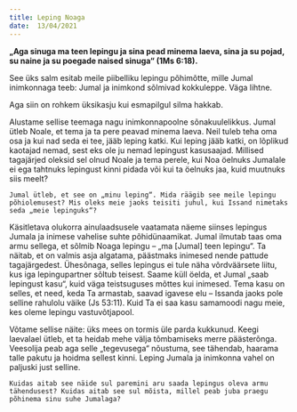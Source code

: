 ```yaml
---
title: Leping Noaga  
date:  13/04/2021  
---
```


**„Aga sinuga ma teen lepingu ja sina pead minema laeva, sina ja su pojad, su naine ja su poegade naised sinuga“ (1Ms 6:18).**

See üks salm esitab meile piibelliku lepingu põhimõtte, mille Jumal inimkonnaga teeb: Jumal ja inimkond sõlmivad kokkuleppe. Väga lihtne.

Aga siin on rohkem üksikasju kui esmapilgul silma hakkab.

Alustame sellise teemaga nagu inimkonnapoolne sõnakuulelikkus. Jumal ütleb Noale, et tema ja ta pere peavad minema laeva. Neil tuleb teha oma osa ja kui nad seda ei tee, jääb leping katki. Kui leping jääb katki, on lõplikud kaotajad nemad, sest eks ole ju nemad lepingust kasusaajad. Millised tagajärjed oleksid sel olnud Noale ja tema perele, kui Noa öelnuks Jumalale ei ega tahtnuks lepingust kinni pidada või kui ta öelnuks jaa, kuid muutnuks siis meelt?

`Jumal ütleb, et see on „minu leping“. Mida räägib see meile lepingu põhiolemusest? Mis oleks meie jaoks teisiti juhul, kui Issand nimetaks seda „meie lepinguks“?`

Käsitletava olukorra ainulaadsusele vaatamata näeme siinses lepingus Jumala ja inimese vahelise suhte põhidünaamikat. Jumal ilmutab taas oma armu sellega, et sõlmib Noaga lepingu – „ma [Jumal] teen lepingu“. Ta näitab, et on valmis asja algatama, päästmaks inimesed nende pattude tagajärgedest. Ühesõnaga, selles lepingus ei tule näha võrdväärsete liitu, kus iga lepingupartner sõltub teisest. Saame küll öelda, et Jumal „saab lepingust kasu“, kuid väga teistsuguses mõttes kui inimesed. Tema kasu on selles, et need, keda Ta armastab, saavad igavese elu – Issanda jaoks pole selline rahulolu väike (Js 53:11). Kuid Ta ei saa kasu samamoodi nagu meie, kes oleme lepingu vastuvõtjapool.

Võtame sellise näite: üks mees on tormis üle parda kukkunud. Keegi laevalael ütleb, et ta heidab mehe välja tõmbamiseks merre päästerõnga. Veesolija peab aga selle „tegevusega“ nõustuma, see tähendab, haarama talle pakutu ja hoidma sellest kinni. Leping Jumala ja inimkonna vahel on paljuski just selline.

`Kuidas aitab see näide sul paremini aru saada lepingus oleva armu tähendusest? Kuidas aitab see sul mõista, millel peab juba praegu põhinema sinu suhe Jumalaga?`